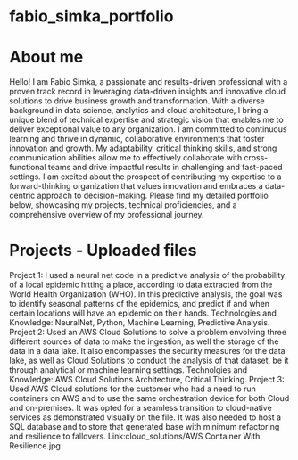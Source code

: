 # fabio_simka_portfolio
# About me
Hello! I am Fabio Simka, a passionate and results-driven professional with a proven track record in leveraging data-driven insights and innovative cloud solutions to drive business growth and transformation. With a diverse background in data science, analytics and cloud architecture, I bring a unique blend of technical expertise and strategic vision that enables me to deliver exceptional value to any organization. I am committed to continuous learning and thrive in dynamic, collaborative environments that foster innovation and growth. My adaptability, critical thinking skills, and strong communication abilities allow me to effectively collaborate with cross-functional teams and drive impactful results in challenging and fast-paced settings. I am excited about the prospect of contributing my expertise to a forward-thinking organization that values innovation and embraces a data-centric approach to decision-making. Please find my detailed portfolio below, showcasing my projects, technical proficiencies, and a comprehensive overview of my professional journey.
# Projects - Uploaded files 
Project 1: I used a neural net code in a predictive analysis of the probability of a local epidemic hitting a place, according to data extracted from the World Health Organization (WHO). In this predictive analysis, the goal was to identify seasonal patterns of the epidemics, and predict if and when certain locations will have an epidemic on their hands. Technologies and Knowledge: NeuralNet, Python, Machine Learning, Predictive Analysis. 
Project 2: Used an AWS Cloud Solutions to solve a problem envolving three different sources of data to make the ingestion, as well the storage of the data in a data lake. It also encompasses the security measures for the data lake, as well as Cloud Solutions to conduct the analysis of that dataset, be it through analytical or machine learning settings. Technolgies and Knowledge: AWS Cloud Solutions Architecture, Critical Thinking. 
Project 3: Used AWS Cloud solutions for the customer who had a need to run containers on AWS and to use the same orchestration device for both Cloud and on-premises. It was opted for a seamless transition to cloud-native services as demonstrated visually on the file. It was also needed to host a SQL database and to store that generated base with minimum refactoring and resilience to fallovers. Link:cloud_solutions/AWS Container With Resilience.jpg
